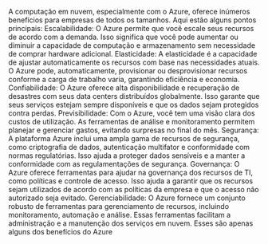 A computação em nuvem, especialmente com o Azure, oferece inúmeros benefícios para empresas de todos os tamanhos. Aqui estão alguns pontos principais:
Escalabilidade: O Azure permite que você escale seus recursos de acordo com a demanda. Isso significa que você pode aumentar ou diminuir a capacidade de computação e armazenamento sem necessidade de comprar hardware adicional.
Elasticidade: A elasticidade é a capacidade de ajustar automaticamente os recursos com base nas necessidades atuais. O Azure pode, automaticamente, provisionar ou desprovisionar recursos conforme a carga de trabalho varia, garantindo eficiência e economia.
Confiabilidade: O Azure oferece alta disponibilidade e recuperação de desastres com seus data centers distribuídos globalmente. Isso garante que seus serviços estejam sempre disponíveis e que os dados sejam protegidos contra perdas.
Previsibilidade: Com o Azure, você tem uma visão clara dos custos de utilização. As ferramentas de análise e monitoramento permitem planejar e gerenciar gastos, evitando surpresas no final do mês.
Segurança: A plataforma Azure inclui uma ampla gama de recursos de segurança, como criptografia de dados, autenticação multifator e conformidade com normas regulatórias. Isso ajuda a proteger dados sensíveis e a manter a conformidade com as regulamentações de segurança.
Governança: O Azure oferece ferramentas para ajudar na governança dos recursos de TI, como políticas e controle de acesso. Isso ajuda a garantir que os recursos sejam utilizados de acordo com as políticas da empresa e que o acesso não autorizado seja evitado.
Gerenciabilidade: O Azure fornece um conjunto robusto de ferramentas para gerenciamento de recursos, incluindo monitoramento, automação e análise. Essas ferramentas facilitam a administração e a manutenção dos serviços em nuvem.
Esses são apenas alguns dos benefícios do Azure 
